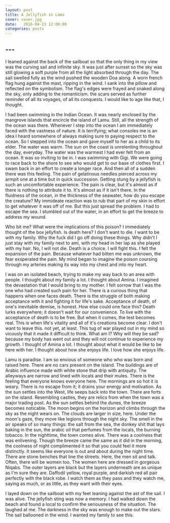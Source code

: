 ```yaml
---
layout: post
title: A Jellyfish in Lamu
cover: cover.jpg
date:   2016-04-23 12:00:00
categories: posts
---
```


## --- 

I leaned against the back of the sailboat so that the only thing in my view was the curving sail and infinite sky. It was just after sunset so the sky was still glowing a soft purple from all the light absorbed through the day. The sail swelled fully as the wind pushed the wooden Doa along. A worn french flag hung against the mast, ripping in the wind. I sank into the pillow and reflected on the symbolism. The flag's edges were frayed and snaked along the sky, only adding to the romanticism. the scars served as further reminder of all its voyages, of all its conquests. I would like to age like that, I thought. 

I had been swimming in the Indian Ocean. It was nearly enclosed by the mangrove islands that encircle the island of Lamu. Still, all the strength of the ocean was there. Whenever I step into the ocean I am immediately faced with the vastness of nature. It is terrifying; what consoles me is an idea I heard somewhere of always making sure to paying respect to the ocean. So I stepped into the ocean and gave myself to her as a child to its elder. The water was warm. The sun on the coast is unrelenting throughout the day, everyday. The water was the warmest I had ever felt from an ocean. It was so inviting to be in. I was swimming with Gigi. We were going to race back to the shore to see who would get to our base of clothes first. I swam back in an effort to create a longer race.  And then all of a sudden there was this feeling. The pain of gelatinous needles pierced across my armpit one at a time but in quick succession. Getting stung by a jellyfish is such an uncomfortable experience. The pain is clear, but it's almost as if there is nothing to attribute it to. It's almost as if it isn't there. In the fluidness of the ocean, in the thickness of the seawater, how do you escape the creature? My immideate reaction was to rub that part of my skin in effort to get whatever it was off of me. But this just spread the problem. I had to escape the sea. I stumbled out of the water, in an effort to get the breeze to address my wound. 

Who bit me? What were the implications of this poison? I immediately thought of the box jellyfish. Is death here? I don't want to die. I want to be with my family. Why the fuck did I go off doing these things. Why didn't I just stay with my family next to ami, with my head in her lap as she played with my hair. No, I will not die. Death is a choice. I will fight this. I felt the expansion of the pain. Because whatever had bitten me was unknown, the fear exsperated the pain. My mind began to imagine the poison coursing through my arteries making its way into my chest and into my heart. 

I was on an isolated beach, trying to make my way back to an area with people. I thought about my family a lot. I thought about Amina. I imagined the devastation that I would bring to my mother. I felt sorrow that I was the one who had created such pain for her. There is a curious thing that happens when one faces death. There is the struggle of both making acceptance with it and fighting it for life's sake. Acceptance of death, of one's inevitable demise, is honest. How else could one face this? Death lurks everywhere; it doesn't wait for our convenience. To live with the acceptance of death is to be free. But when it comes, the test becomes real. This is when life's vitality and all of it's creations become clear. I don't want to leave this. not yet, at least. This tug of war played out in my mind so vicously that it made it difficult to think. What am I? Why will they be sad? because my body has went out and they will not continue to experience my growth. I thought of Amina a lot. I thought about what it would be like to be here with her. I thought about how she enjoys life. I love how she enjoys life.

Lamu is paradise. I am so envious of someone who who was born and raised here. There are no cars present on the island. The buildings are of Arabic influence made with white stone that drip with antiquity. The alleyways are narrow and lined with locals and their mules. There is the feeling that everyone knows everyone here. The mornings are so hot it is weary. There is no escape from it; it drains your energy and motivation. As the sun settles into the West, life seeps back into the town. There are forts on the island. Resembling castles, they are relics from when the town was a major trading post. As the sun settles behind the dunes, the breeze becomes noticable. The moon begins on the horizon and climbs through the sky as the night wears on. The clouds are larger in size, here. Under the moon's gaze, they move like legions through the night sky. The smell in the air speaks of so many things: the salt from the sea, the donkey shit that lays baking in the sun, the arabic oil that perfumes from the locals, the burning tobacco. In the nighttime, the town comes alive. There was a coolness that was enlivening. Though the breeze came the same as it did in the morning, the coolness of night complimented it so that you could feel it more distinctly. It seems like everyone is out and about during the night time. There are stone benches that line the streets. Here, the men sit and talk. Often, there will be women too. The women here are dressed in gorgeous Niqabs. The outer layers are black but the layers underneath are as unique as I'm sure they are. Daffodil yellow, royal purple, and darkish red all pair perfectly with the black robe. I watch them as they pass and they watch me, saying as much, or as little, as they want with their eyes.

I layed down on the sailboat with my feet leaning against the ast of the sail. I was alive. The jellyfish sting was now a memory. I had walked down the beach and found a local to confirm the seriousness of the situation. The laughed at me. The darkness in the sky was enough to make out the stars. The sail ballooned in the wind. I wanted my family to see this. 
